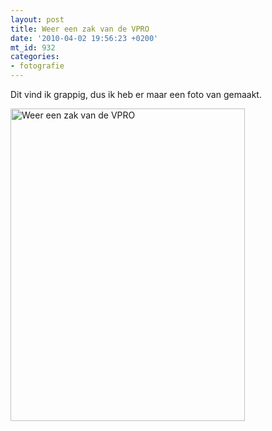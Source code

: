 ```yaml
---
layout: post
title: Weer een zak van de VPRO
date: '2010-04-02 19:56:23 +0200'
mt_id: 932
categories:
- fotografie
---
```

Dit vind ik grappig, dus ik heb er maar een foto van gemaakt.

<a href="https://www.flickr.com/photos/breun/4484768414/" title="Weer een zak van de VPRO by breun, on Flickr"><img src="https://farm5.static.flickr.com/4058/4484768414_410c4058fa.jpg" width="375" height="500" alt="Weer een zak van de VPRO" /></a>
